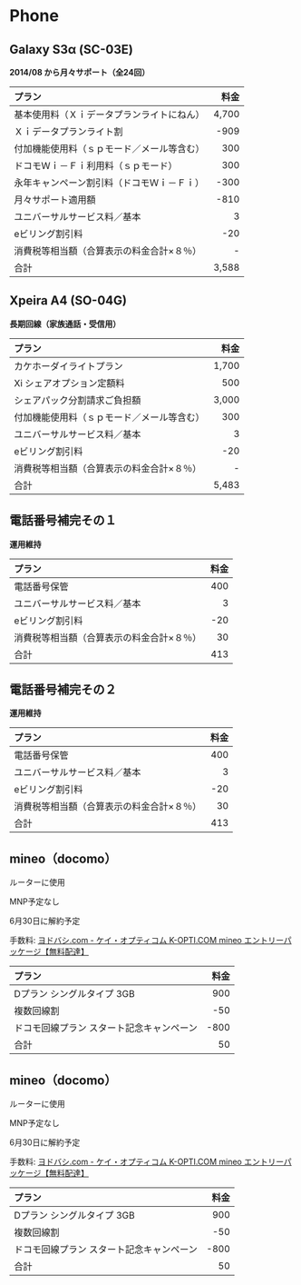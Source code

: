 Phone
=====

Galaxy S3α (SC-03E)
-------------------
<div class="mnpday" year="2014" month="8" day="23"></div>

**2014/08 から月々サポート（全24回）**

|プラン|料金|
|:-----|-----:|
|基本使用料（Ｘｉデータプランライトにねん）|4,700|
|Ｘｉデータプランライト割|-909|
|付加機能使用料（ｓｐモード／メール等含む）|300|
|ドコモＷｉ－Ｆｉ利用料（ｓｐモード）|300|
|永年キャンペーン割引料（ドコモＷｉ－Ｆｉ）|-300|
|月々サポート適用額|-810|
|ユニバーサルサービス料／基本|3|
|eビリング割引料|-20|
|消費税等相当額（合算表示の料金合計×８％）|-|
|合計|3,588|

Xpeira A4 (SO-04G)
------------
<div class="mnpday" year="2014" month="8" day="23"></div>

**長期回線（家族通話・受信用）**

|プラン|料金|
|:-----|-----:|
|カケホーダイライトプラン|1,700|
|Xi シェアオプション定額料|500|
|シェアパック分割請求ご負担額|3,000|
|付加機能使用料（ｓｐモード／メール等含む）|300|
|ユニバーサルサービス料／基本|3|
|eビリング割引料|-20|
|消費税等相当額（合算表示の料金合計×８％）|-|
|合計|5,483|

電話番号補完その１
---------------
<div class="mnpday" year="2014" month="8" day="23"></div>

**運用維持**

|プラン|料金|
|:-----|-----:|
|電話番号保管|400|
|ユニバーサルサービス料／基本|3|
|eビリング割引料|-20|
|消費税等相当額（合算表示の料金合計×８％）|30|
|合計|413|

電話番号補完その２
---------------
<div class="mnpday" year="2014" month="8" day="23"></div>

**運用維持**

|プラン|料金|
|:-----|-----:|
|電話番号保管|400|
|ユニバーサルサービス料／基本|3|
|eビリング割引料|-20|
|消費税等相当額（合算表示の料金合計×８％）|30|
|合計|413|

mineo（docomo）
--------------
<div class="kaiyakuday" year="2015" month="10" day="1" endYear="2016" endMonth="6" endDay="30"></div>

ルーターに使用

MNP予定なし

6月30日に解約予定

手数料: [ヨドバシ.com - ケイ・オプティコム K-OPTI.COM mineo エントリーパッケージ【無料配達】](http://www.yodobashi.com/%E3%82%B1%E3%82%A4%E3%83%BB%E3%82%AA%E3%83%97%E3%83%86%E3%82%A3%E3%82%B3%E3%83%A0-K-OPTI-COM-mineo-%E3%82%A8%E3%83%B3%E3%83%88%E3%83%AA%E3%83%BC%E3%83%91%E3%83%83%E3%82%B1%E3%83%BC%E3%82%B8/pd/100000001002612616/)

|プラン|料金|
|:-----|-----:|
|Dプラン シングルタイプ 3GB|900|
|複数回線割|-50|
|ドコモ回線プラン スタート記念キャンペーン|-800|
|合計|50|

mineo（docomo）
--------------
<div class="kaiyakuday" year="2015" month="10" day="1" endYear="2016" endMonth="6" endDay="30"></div>

ルーターに使用

MNP予定なし

6月30日に解約予定

手数料: [ヨドバシ.com - ケイ・オプティコム K-OPTI.COM mineo エントリーパッケージ【無料配達】](http://www.yodobashi.com/%E3%82%B1%E3%82%A4%E3%83%BB%E3%82%AA%E3%83%97%E3%83%86%E3%82%A3%E3%82%B3%E3%83%A0-K-OPTI-COM-mineo-%E3%82%A8%E3%83%B3%E3%83%88%E3%83%AA%E3%83%BC%E3%83%91%E3%83%83%E3%82%B1%E3%83%BC%E3%82%B8/pd/100000001002612616/)

|プラン|料金|
|:-----|-----:|
|Dプラン シングルタイプ 3GB|900|
|複数回線割|-50|
|ドコモ回線プラン スタート記念キャンペーン|-800|
|合計|50|


<link rel="stylesheet" href="css/progress.css">
<!-- jQuery --><script src="https://ajax.googleapis.com/ajax/libs/jquery/2.1.4/jquery.min.js"></script>
<script type="text/javascript" src="js/progress.js"></script>
